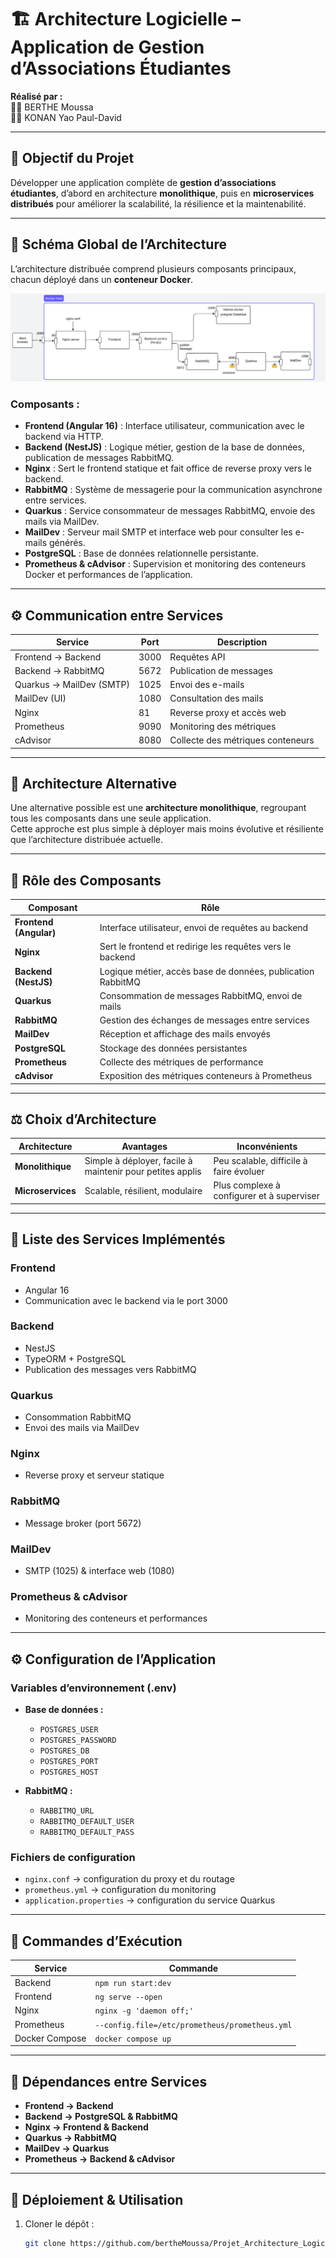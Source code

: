 # 🏗️ Architecture Logicielle – Application de Gestion d’Associations Étudiantes

**Réalisé par :**  
👨‍💻 BERTHE Moussa  
👨‍💻 KONAN Yao Paul-David

---

## 🎯 Objectif du Projet

Développer une application complète de **gestion d’associations étudiantes**, d’abord en architecture **monolithique**, puis en **microservices distribués** pour améliorer la scalabilité, la résilience et la maintenabilité.

---

## 🧩 Schéma Global de l’Architecture

L’architecture distribuée comprend plusieurs composants principaux, chacun déployé dans un **conteneur Docker**.

![Schéma de l’architecture](./documentation/Architecture/schemaArchitecture.png)

### Composants :

- **Frontend (Angular 16)** : Interface utilisateur, communication avec le backend via HTTP.
- **Backend (NestJS)** : Logique métier, gestion de la base de données, publication de messages RabbitMQ.
- **Nginx** : Sert le frontend statique et fait office de reverse proxy vers le backend.
- **RabbitMQ** : Système de messagerie pour la communication asynchrone entre services.
- **Quarkus** : Service consommateur de messages RabbitMQ, envoie des mails via MailDev.
- **MailDev** : Serveur mail SMTP et interface web pour consulter les e-mails générés.
- **PostgreSQL** : Base de données relationnelle persistante.
- **Prometheus & cAdvisor** : Supervision et monitoring des conteneurs Docker et performances de l’application.

---

## ⚙️ Communication entre Services

| Service        | Port  | Description |
|----------------|-------|-------------|
| Frontend → Backend | 3000 | Requêtes API |
| Backend → RabbitMQ | 5672 | Publication de messages |
| Quarkus → MailDev (SMTP) | 1025 | Envoi des e-mails |
| MailDev (UI) | 1080 | Consultation des mails |
| Nginx | 81 | Reverse proxy et accès web |
| Prometheus | 9090 | Monitoring des métriques |
| cAdvisor | 8080 | Collecte des métriques conteneurs |

---

## 🧱 Architecture Alternative

Une alternative possible est une **architecture monolithique**, regroupant tous les composants dans une seule application.  
Cette approche est plus simple à déployer mais moins évolutive et résiliente que l’architecture distribuée actuelle.

---

## 🧠 Rôle des Composants

| Composant | Rôle |
|------------|------|
| **Frontend (Angular)** | Interface utilisateur, envoi de requêtes au backend |
| **Nginx** | Sert le frontend et redirige les requêtes vers le backend |
| **Backend (NestJS)** | Logique métier, accès base de données, publication RabbitMQ |
| **Quarkus** | Consommation de messages RabbitMQ, envoi de mails |
| **RabbitMQ** | Gestion des échanges de messages entre services |
| **MailDev** | Réception et affichage des mails envoyés |
| **PostgreSQL** | Stockage des données persistantes |
| **Prometheus** | Collecte des métriques de performance |
| **cAdvisor** | Exposition des métriques conteneurs à Prometheus |

---

## ⚖️ Choix d’Architecture

| Architecture | Avantages | Inconvénients |
|---------------|-------------|----------------|
| **Monolithique** | Simple à déployer, facile à maintenir pour petites applis | Peu scalable, difficile à faire évoluer |
| **Microservices** | Scalable, résilient, modulaire | Plus complexe à configurer et à superviser |

---

## 🧩 Liste des Services Implémentés

### Frontend
- Angular 16  
- Communication avec le backend via le port 3000  

### Backend
- NestJS  
- TypeORM + PostgreSQL  
- Publication des messages vers RabbitMQ  

### Quarkus
- Consommation RabbitMQ  
- Envoi des mails via MailDev  

### Nginx
- Reverse proxy et serveur statique  

### RabbitMQ
- Message broker (port 5672)

### MailDev
- SMTP (1025) & interface web (1080)

### Prometheus & cAdvisor
- Monitoring des conteneurs et performances  

---

## ⚙️ Configuration de l’Application

### Variables d’environnement (.env)
- **Base de données :**
  - `POSTGRES_USER`
  - `POSTGRES_PASSWORD`
  - `POSTGRES_DB`
  - `POSTGRES_PORT`
  - `POSTGRES_HOST`

- **RabbitMQ :**
  - `RABBITMQ_URL`
  - `RABBITMQ_DEFAULT_USER`
  - `RABBITMQ_DEFAULT_PASS`

### Fichiers de configuration
- `nginx.conf` → configuration du proxy et du routage
- `prometheus.yml` → configuration du monitoring
- `application.properties` → configuration du service Quarkus

---

## 🚀 Commandes d’Exécution

| Service | Commande |
|----------|-----------|
| Backend | `npm run start:dev` |
| Frontend | `ng serve --open` |
| Nginx | `nginx -g 'daemon off;'` |
| Prometheus | `--config.file=/etc/prometheus/prometheus.yml` |
| Docker Compose | `docker compose up` |

---

## 🔗 Dépendances entre Services

- **Frontend → Backend**
- **Backend → PostgreSQL & RabbitMQ**
- **Nginx → Frontend & Backend**
- **Quarkus → RabbitMQ**
- **MailDev → Quarkus**
- **Prometheus → Backend & cAdvisor**

---

## 🧰 Déploiement & Utilisation

1. Cloner le dépôt :
   ```bash
   git clone https://github.com/bertheMoussa/Projet_Architecture_Logicielle.git